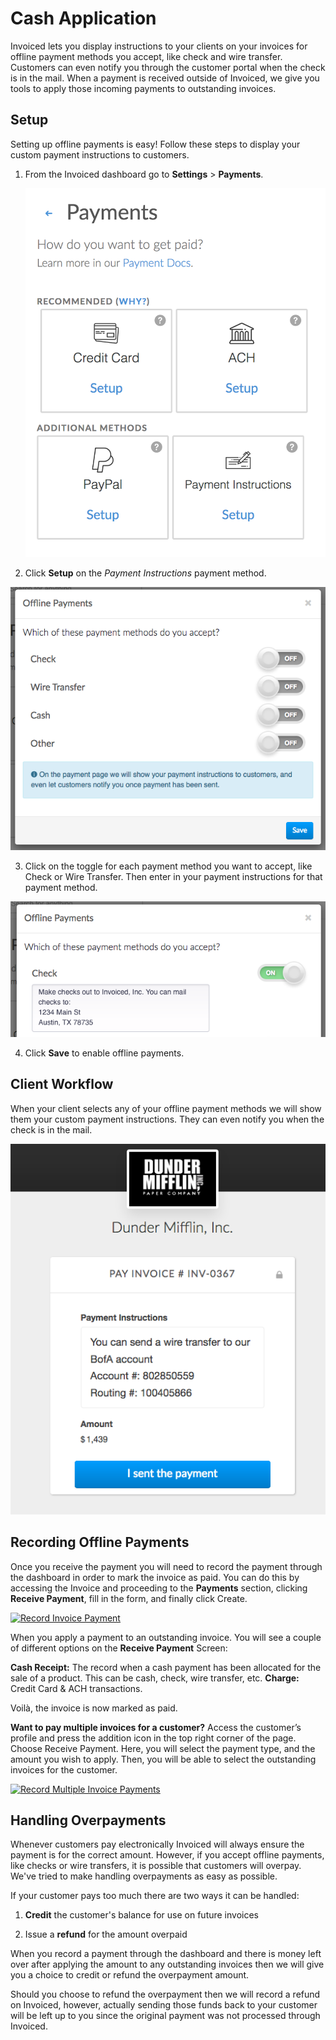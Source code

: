 # Cash Application

Invoiced lets you display instructions to your clients on your invoices for offline payment methods you accept, like check and wire transfer. Customers can even notify you through the customer portal when the check is in the mail. When a payment is received outside of Invoiced, we give you tools to apply those incoming payments to outstanding invoices.

## Setup

Setting up offline payments is easy! Follow these steps to display your custom payment instructions to customers.

1. From the Invoiced dashboard go to **Settings** > **Payments**.

   [![Payment Settings](../img/payment-settings.png)](../img/payment-settings.png)

2. Click **Setup** on the *Payment Instructions* payment method.

  [![Payment Instructions Setup](../img/offline-payments-setup.png)](../img/offline-payments-setup.png)

3. Click on the toggle for each payment method you want to accept, like Check or Wire Transfer. Then enter in your payment instructions for that payment method.

  [![Check Payment Instructions](../img/offline-payments-setup-2.png)](../img/offline-payments-setup-2.png)

4. Click **Save** to enable offline payments.

## Client Workflow

When your client selects any of your offline payment methods we will show them your custom payment instructions. They can even notify you when the check is in the mail.

[![Pay invoice with check](../img/pay-invoice-offline.png)](../img/pay-invoice-offline.png)

## Recording Offline Payments

Once you receive the payment you will need to record the payment through the dashboard in order to mark the invoice as paid. You can do this by accessing the Invoice and proceeding to the **Payments** section, clicking **Receive Payment**, fill in the form, and finally click Create. 

[![Record Invoice Payment](/docs/img/receiving-payment.gif)](/docs/img/receiving-payment.gif)

When you apply a payment to an outstanding invoice. You will see a couple of different options on the **Receive Payment** Screen:

**Cash Receipt:** The record when a cash payment has been allocated for the sale of a product. This can be cash, check, wire transfer, etc. 
**Charge:** Credit Card & ACH transactions. 

Voilà, the invoice is now marked as paid.

**Want to pay multiple invoices for a customer?** Access the customer’s profile and press the addition icon in the top right corner of the page. Choose Receive Payment. Here, you will select the payment type, and the amount you wish to apply. Then, you will be able to select the outstanding invoices for the customer. 

[![Record Multiple Invoice Payments](/docs/img/receive-multiple.gif)](/docs/img/receive-multiple.gif)


## Handling Overpayments

Whenever customers pay electronically Invoiced will always ensure the payment is for the correct amount. However, if you accept offline payments, like checks or wire transfers, it is possible that customers will overpay. We've tried to make handling overpayments as easy as possible.

If your customer pays too much there are two ways it can be handled:

1. **Credit** the customer's balance for use on future invoices

2. Issue a **refund** for the amount overpaid

When you record a payment through the dashboard and there is money left over after applying the amount to any outstanding invoices then we will give you a choice to credit or refund the overpayment amount.

Should you choose to refund the overpayment then we will record a refund on Invoiced, however, actually sending those funds back to your customer will be left up to you since the original payment was not processed through Invoiced.